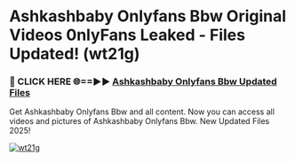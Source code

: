 # Ashkashbaby Onlyfans Bbw Original Videos 0nlyFans Leaked - Files Updated! (wt21g)

<h3>🔴 CLICK HERE 🌐==►► <a href="https://tinyurl.com/ms9xzufz" rel="nofollow">Ashkashbaby Onlyfans Bbw Updated Files</a></h3>

Get Ashkashbaby Onlyfans Bbw and all content. Now you can access all videos and pictures of Ashkashbaby Onlyfans Bbw. New Updated Files 2025!

[![wt21g](https://i.imgur.com/ppqm5kG.gif)](https://tinyurl.com/ms9xzufz)
